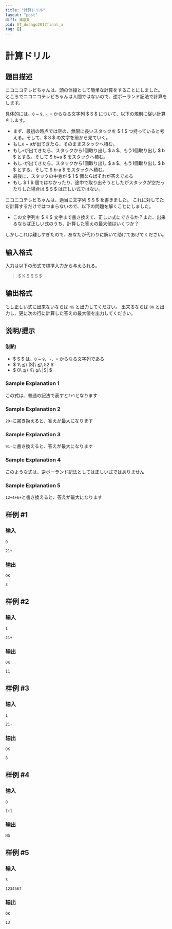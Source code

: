 ```yaml
---
title: "計算ドリル"
layout: "post"
diff: 难度0
pid: AT_dwango2017final_a
tag: []
---
```


# 計算ドリル

## 题目描述

[problemUrl]: https://atcoder.jp/contests/dwacon2017-honsen/tasks/dwango2017final_a

ニコニコテレビちゃんは、頭の体操として簡単な計算をすることにしました。 ところでニコニコテレビちゃんは人間ではないので、逆ポーランド記法で計算をします。

具体的には、`0` ~ `9`, `-`, `+` からなる文字列 $ S $ について、以下の規則に従い計算をします。

- まず、最初の時点では空の、無限に長いスタックを $ 1 $ つ持っていると考える。そして、$ S $ の文字を前から見ていく。
- もし`0` ~ `9`が出てきたら、そのままスタックへ積む。
- もし`+`が出てきたら、スタックから1個取り出し $ a $、もう1個取り出し $ b $ とする。そして $ b+a $ をスタックへ積む。
- もし`-`が出てきたら、スタックから1個取り出し $ a $、もう1個取り出し $ b $ とする。そして $ b-a $ をスタックへ積む。
- 最後に、スタックの中身が $ 1 $ 個ならばそれが答えである
- もし $ 1 $ 個ではなかったり、途中で取り出そうとしたがスタックが空だったりした場合は $ S $ は正しい式ではない。

ニコニコテレビちゃんは、適当に文字列 $ S $ を書きました。 これに対してただ計算するだけではつまらないので、以下の問題を解くことにしました。

- この文字列を $ K $ 文字まで書き換えて、正しい式にできるか？また、出来るならば正しい式のうち、計算した答えの最大値はいくつか？

しかしこれは難しすぎたので、あなたが代わりに解いて助けてあげてください。

## 输入格式

入力は以下の形式で標準入力から与えられる。

> $ K $ $ S $

## 输出格式

もし正しい式に出来ないならば `NG` と出力してください。 出来るならば `OK` と出力し、更に次の行に計算した答えの最大値を出力してください。

## 说明/提示

### 制約

- $ S $ は、`0` ~ `9`、`-`、`+` からなる文字列である
- $ 1\ ≦\ |S|\ ≦\ 52 $
- $ 0\ ≦\ K\ ≦\ |S| $

### Sample Explanation 1

この式は、普通の記法で表すと`2+1`となります

### Sample Explanation 2

`29+`に書き換えると、答えが最大になります

### Sample Explanation 3

`91-`に書き換えると、答えが最大になります

### Sample Explanation 4

このような式は、逆ポーランド記法としては正しい式ではありません

### Sample Explanation 5

`12+4+6+`と書き換えると、答えが最大になります

## 样例 #1

### 输入

```
0
21+
```

### 输出

```
OK
3
```

## 样例 #2

### 输入

```
1
21+
```

### 输出

```
OK
11
```

## 样例 #3

### 输入

```
1
21-
```

### 输出

```
OK
8
```

## 样例 #4

### 输入

```
0
1+1
```

### 输出

```
NG
```

## 样例 #5

### 输入

```
3
1234567
```

### 输出

```
OK
13
```


